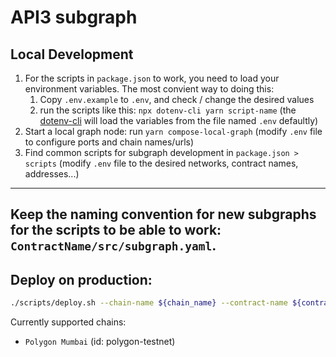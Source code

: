 # API3 subgraph

## Local Development

1. For the scripts in `package.json` to work, you need to load your environment variables. The most convient way to doing this:
   1. Copy `.env.example` to `.env`, and check / change the desired values
   2. run the scripts like this: `npx dotenv-cli yarn script-name` (the [dotenv-cli](https://www.npmjs.com/package/dotenv-cli) will load the variables from the file named `.env` defaultly)
2. Start a local graph node:
   run `yarn compose-local-graph` (modify `.env` file to configure ports and chain names/urls)
3. Find common scripts for subgraph development in `package.json > scripts` (modify `.env` file to the desired networks, contract names, addresses...)

---

## Keep the naming convention for new subgraphs for the scripts to be able to work: `ContractName/src/subgraph.yaml`.

## Deploy on production:

```bash
./scripts/deploy.sh --chain-name ${chain_name} --contract-name ${contract_name}
```

Currently supported chains:

- `Polygon Mumbai` (id: polygon-testnet)
